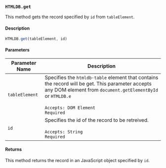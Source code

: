 ### `HTMLDB.get`

This method gets the record specified by `id` from `tableElement`.

#### Description

```javascript
HTMLDB.get(tableElement, id)
```

#### Parameters

| Parameter Name             | Description                               |
| -------------------------- | ----------------------------------------- |
| `tableElement` | Specifies the `htmldb-table` element that contains the record will be get. This parameter accepts any DOM element from `document.getElementById` or `HTMLDB.e`<br><br>`Accepts: DOM Element`<br>`Required` |
| `id` | Specifies the id of the record to be retreived.<br><br>`Accepts: String`<br>`Required` |

#### Returns

This method returns the record in an JavaScript object specified by `id`.